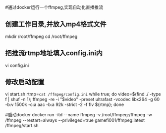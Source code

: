 #通过docker运行一个ffmpeg,实现自动化直播推流

## 创建工作目录,并放入mp4格式文件
mkdir /root\/ffmpeg
cd /root/ffmpeg

## 把推流rtmp地址填入config.ini内
vi config.ini 

## 修改启动配置
vi start.sh
rtmp=`cat /ffmpeg/config.ini`
while true; do video=$(find ./ -type f | shuf -n 1); ffmpeg -re -i "$video" -preset ultrafast -vcodec libx264 -g 60 -b:v 1500k -c:a aac -b:a 92k -strict -2 -f flv ${rtmp}; done

#启动docker
docker run -itd --name ffmpeg -v /root/ffmpeg:/ffmpeg -w /ffmpeg --restart=always --privileged=true gamefi001/ffmpeg:latest /ffmpeg/start.sh

